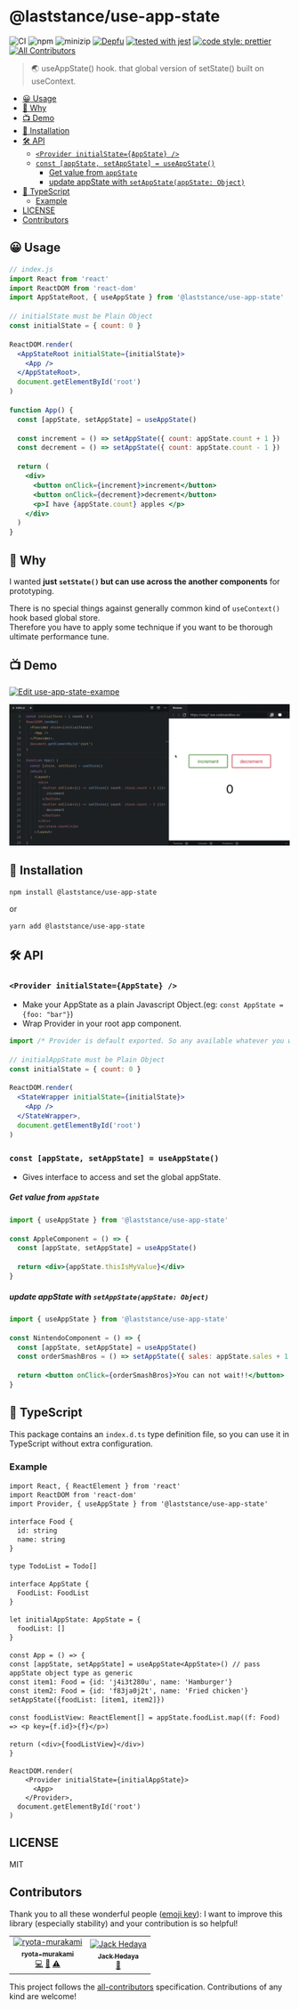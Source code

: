 # @laststance/use-app-state

![CI](https://github.com/laststance/use-app-state/workflows/CI/badge.svg) ![npm](https://img.shields.io/npm/v/@laststance/use-app-state) ![minizip](https://badgen.net/bundlephobia/minzip/@laststance/use-app-state) [![Depfu](https://badges.depfu.com/badges/7c09c0977aa273b25bebc74befdfbee9/overview.svg)](https://depfu.com/github/laststance/use-app-state?project_id=9896) [![tested with jest](https://img.shields.io/badge/tested_with-jest-99424f.svg)](https://github.com/facebook/jest) [![code style: prettier](https://img.shields.io/badge/code_style-prettier-ff69b4.svg?style=flat-square)](https://github.com/prettier/prettier) [![All Contributors](https://img.shields.io/badge/all_contributors-5-orange.svg?style=flat-square)](#contributors)

> 🌏 useAppState() hook. that global version of setState() built on useContext.

<!-- START doctoc generated TOC please keep comment here to allow auto update -->
<!-- DON'T EDIT THIS SECTION, INSTEAD RE-RUN doctoc TO UPDATE -->

- [😀 Usage](#-usage)
- [🤔 Why](#-why)
- [📺 Demo](#-demo)
- [💾 Installation](#-installation)
- [🛠 API](#%F0%9F%9B%A0-api)
  - [`<Provider initialState={AppState} />`](#provider-initialstateappstate-)
  - [`const [appState, setAppState] = useAppState()`](#const-appstate-setappstate--useappstate)
    - [Get value from `appState`](#get-value-from-appstate)
    - [update appState with `setAppState(appState: Object)`](#update-appstate-with-setappstateappstate-object)
- [📕 TypeScript](#-typescript)
  - [Example](#example)
- [LICENSE](#license)
- [Contributors](#contributors)

<!-- END doctoc generated TOC please keep comment here to allow auto update -->

## 😀 Usage

```jsx
// index.js
import React from 'react'
import ReactDOM from 'react-dom'
import AppStateRoot, { useAppState } from '@laststance/use-app-state'

// initialState must be Plain Object
const initialState = { count: 0 }

ReactDOM.render(
  <AppStateRoot initialState={initialState}>
    <App />
  </AppStateRoot>,
  document.getElementById('root')
)

function App() {
  const [appState, setAppState] = useAppState()

  const increment = () => setAppState({ count: appState.count + 1 })
  const decrement = () => setAppState({ count: appState.count - 1 })

  return (
    <div>
      <button onClick={increment}>increment</button>
      <button onClick={decrement}>decrement</button>
      <p>I have {appState.count} apples </p>
    </div>
  )
}
```

## 🤔 Why

I wanted **just `setState()` but can use across the another components** for prototyping.

There is no special things against generally common kind of `useContext()` hook based global store.  
Therefore you have to apply some technique if you want to be thorough ultimate performance tune.

## 📺 Demo

[![Edit use-app-state-exampe](https://codesandbox.io/static/img/play-codesandbox.svg)](https://codesandbox.io/s/use-app-state-exampe-oreg7?fontsize=14)

<a href="https://codesandbox.io/s/use-app-state-example-oreg7">![codesandbox](./images/codesandbox.gif)</a>

## 💾 Installation

```sh
npm install @laststance/use-app-state
```

or

```sh
yarn add @laststance/use-app-state
```

## 🛠 API

### `<Provider initialState={AppState} />`

- Make your AppState as a plain Javascript Object.(eg: `const AppState = {foo: "bar"}`)
- Wrap Provider in your root app component.

```jsx
import /* Provider is default exported. So any available whatever you want */ StateWrapper from '@laststance/use-app-state'

// initialAppState must be Plain Object
const initialState = { count: 0 }

ReactDOM.render(
  <StateWrapper initialState={initialState}>
    <App />
  </StateWrapper>,
  document.getElementById('root')
)
```

### `const [appState, setAppState] = useAppState()`

- Gives interface to access and set the global appState.

##### Get value from `appState`

```jsx
import { useAppState } from '@laststance/use-app-state'

const AppleComponent = () => {
  const [appState, setAppState] = useAppState()

  return <div>{appState.thisIsMyValue}</div>
}
```

##### update appState with `setAppState(appState: Object)`

```jsx
import { useAppState } from '@laststance/use-app-state'

const NintendoComponent = () => {
  const [appState, setAppState] = useAppState()
  const orderSmashBros = () => setAppState({ sales: appState.sales + 1 })

  return <button onClick={orderSmashBros}>You can not wait!!</button>
}
```

## 📕 TypeScript

This package contains an `index.d.ts` type definition file, so you can use it in TypeScript without extra configuration.

### Example

```tsx
import React, { ReactElement } from 'react'
import ReactDOM from 'react-dom'
import Provider, { useAppState } from '@laststance/use-app-state'

interface Food {
  id: string
  name: string
}

type TodoList = Todo[]

interface AppState {
  FoodList: FoodList
}

let initialAppState: AppState = {
  foodList: []
}

const App = () => {
const [appState, setAppState] = useAppState<AppState>() // pass appState object type as generic
const item1: Food = {id: 'j4i3t280u', name: 'Hamburger'}
const item2: Food = {id: 'f83ja0j2t', name: 'Fried chicken'}
setAppState({foodList: [item1, item2]})

const foodListView: ReactElement[] = appState.foodList.map((f: Food) => <p key={f.id}>{f}</p>)

return (<div>{foodListView}</div>)
}

ReactDOM.render(
    <Provider initialState={initialAppState}>
      <App>
    </Provider>,
  document.getElementById('root')
)
```

## LICENSE

MIT

## Contributors

Thank you to all these wonderful people ([emoji key](https://github.com/kentcdodds/all-contributors#emoji-key)):
I want to improve this library (especially stability) and your contribution is so helpful!

<!-- ALL-CONTRIBUTORS-LIST:START - Do not remove or modify this section -->
<!-- prettier-ignore -->
<table>
  <tr>
    <td align="center"><a href="http://ryota-murakami.github.io/"><img src="https://avatars1.githubusercontent.com/u/5501268?s=400&u=7bf6b1580b95930980af2588ef0057f3e9ec1ff8&v=4" width="100px;" alt="ryota-murakami"/><br /><sub><b>ryota-murakami</b></sub></a><br /><a href="https://github.com/ryota-murakami/use-app-state/commits?author=ryota-murakami" title="Code">💻</a> <a href="https://github.com/ryota-murakami/use-app-state/commits?author=ryota-murakami" title="Documentation">📖</a> <a href="https://github.com/ryota-murakami/use-app-state/commits?author=ryota-murakami" title="Tests">⚠️</a></td>
    <td align="center"><a href="https://github.com/jackHedaya"><img src="https://avatars0.githubusercontent.com/u/20172754?v=4" width="100px;" alt="Jack Hedaya"/><br /><sub><b>Jack Hedaya</b></sub></a><br /><a href="https://github.com/ryota-murakami/use-app-state/commits?author=jackHedaya" title="Documentation">📖</a></td>
  </tr>
</table>

<!-- ALL-CONTRIBUTORS-LIST:END -->

This project follows the [all-contributors](https://github.com/kentcdodds/all-contributors) specification. Contributions of any kind are welcome!
